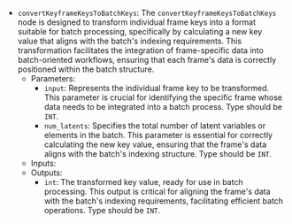 - `convertKeyframeKeysToBatchKeys`: The `convertKeyframeKeysToBatchKeys` node is designed to transform individual frame keys into a format suitable for batch processing, specifically by calculating a new key value that aligns with the batch's indexing requirements. This transformation facilitates the integration of frame-specific data into batch-oriented workflows, ensuring that each frame's data is correctly positioned within the batch structure.
    - Parameters:
        - `input`: Represents the individual frame key to be transformed. This parameter is crucial for identifying the specific frame whose data needs to be integrated into a batch process. Type should be `INT`.
        - `num_latents`: Specifies the total number of latent variables or elements in the batch. This parameter is essential for correctly calculating the new key value, ensuring that the frame's data aligns with the batch's indexing structure. Type should be `INT`.
    - Inputs:
    - Outputs:
        - `int`: The transformed key value, ready for use in batch processing. This output is critical for aligning the frame's data with the batch's indexing requirements, facilitating efficient batch operations. Type should be `INT`.
